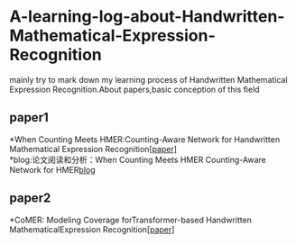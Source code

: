 # A-learning-log-about-Handwritten-Mathematical-Expression-Recognition
  mainly try to mark down my learning process of Handwritten Mathematical Expression Recognition.About papers,basic conception of this field
## paper1
*When Counting Meets HMER:Counting-Aware Network for Handwritten Mathematical Expression Recognition[[paper]](https://arxiv.org/abs/2207.11463)\
*blog:论文阅读和分析：When Counting Meets HMER Counting-Aware Network for HMER[blog](https://blog.csdn.net/kper_yang/article/details/129351525)
## paper2
*CoMER: Modeling Coverage forTransformer-based Handwritten MathematicalExpression Recognition[[paper]](https://arxiv.org/abs/2207.04410)
